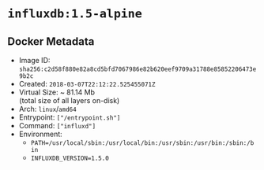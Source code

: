 # `influxdb:1.5-alpine`

## Docker Metadata

- Image ID: `sha256:c2d58f880e82a8cd5bfd7067986e82b620eef9709a31788e85852206473e9b2c`
- Created: `2018-03-07T22:12:22.525455071Z`
- Virtual Size: ~ 81.14 Mb  
  (total size of all layers on-disk)
- Arch: `linux`/`amd64`
- Entrypoint: `["/entrypoint.sh"]`
- Command: `["influxd"]`
- Environment:
  - `PATH=/usr/local/sbin:/usr/local/bin:/usr/sbin:/usr/bin:/sbin:/bin`
  - `INFLUXDB_VERSION=1.5.0`

